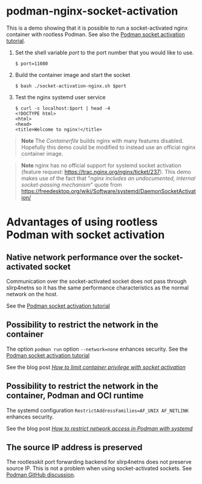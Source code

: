 # podman-nginx-socket-activation

This is a demo showing that it is possible to run a socket-activated nginx container with rootless Podman. See also the [Podman socket activation tutorial](https://github.com/containers/podman/blob/main/docs/tutorials/socket_activation.md).

1. Set the shell variable _port_ to the port number that you would like to use.
   ```
   $ port=11080
   ```
2. Build the container image and start the socket
   ```
   $ bash ./socket-activation-nginx.sh $port
   ```
3. Test the nginx systemd user service
   ```
   $ curl -s localhost:$port | head -4
   <!DOCTYPE html>
   <html>
   <head>
   <title>Welcome to nginx!</title>
   ```

> **Note**
> The _Containerfile_ builds nginx with many features disabled. Hopefully this demo could be modified to instead use an official nginx container image.

> **Note**
> nginx has no official support for systemd socket activation (feature request: https://trac.nginx.org/nginx/ticket/237). This demo makes use of the fact that "_nginx includes an undocumented, internal socket-passing mechanism_" quote from https://freedesktop.org/wiki/Software/systemd/DaemonSocketActivation/

# Advantages of using rootless Podman with socket activation

## Native network performance over the socket-activated socket
Communication over the socket-activated socket does not pass through slirp4netns so it has the same performance characteristics as the normal network on the host.

See the [Podman socket activation tutorial](https://github.com/containers/podman/blob/main/docs/tutorials/socket_activation.md#native-network-performance-over-the-socket-activated-socket)

## Possibility to restrict the network in the container

The option `podman run` option `--network=none` enhances security. See the [Podman socket activation tutorial](https://github.com/containers/podman/blob/main/docs/tutorials/socket_activation.md#disabling-the-network-with---networknone)

See the blog post [_How to limit container privilege with socket activation_](https://www.redhat.com/sysadmin/socket-activation-podman)

## Possibility to restrict the network in the container, Podman and OCI runtime

The systemd configuration `RestrictAddressFamilies=AF_UNIX AF_NETLINK` enhances security. 

See the blog post [_How to restrict network access in Podman with systemd_](https://www.redhat.com/sysadmin/podman-systemd-limit-access)

## The source IP address is preserved

The rootlesskit port forwarding backend for slirp4netns does not preserve source IP. 
This is not a problem when using socket-activated sockets. See [Podman GitHub discussion](https://github.com/containers/podman/discussions/10472).


